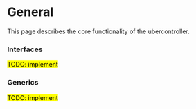 # General
This page describes the core functionality of the ubercontroller.

### Interfaces
<mark>TODO: implement</mark>

### Generics
<mark>TODO: implement</mark>